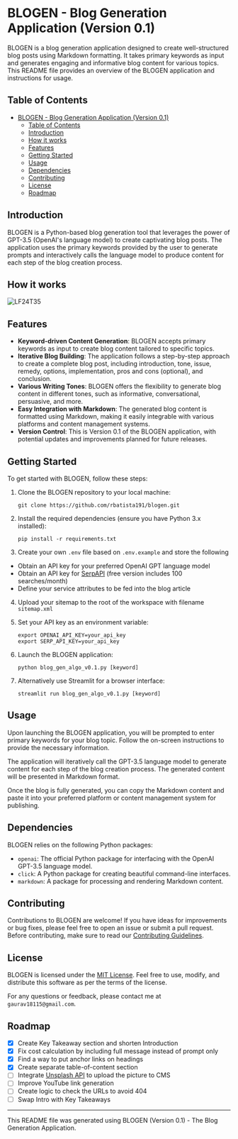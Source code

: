 # BLOGEN - Blog Generation Application (Version 0.1)

BLOGEN is a blog generation application designed to create well-structured blog posts using Markdown formatting. It takes primary keywords as input and generates engaging and informative blog content for various topics. This README file provides an overview of the BLOGEN application and instructions for usage.

## Table of Contents
- [BLOGEN - Blog Generation Application (Version 0.1)](#blogen---blog-generation-application-version-01)
  - [Table of Contents](#table-of-contents)
  - [Introduction](#introduction)
  - [How it works](#how-it-works)
  - [Features](#features)
  - [Getting Started](#getting-started)
  - [Usage](#usage)
  - [Dependencies](#dependencies)
  - [Contributing](#contributing)
  - [License](#license)
  - [Roadmap](#roadmap)

## Introduction
BLOGEN is a Python-based blog generation tool that leverages the power of GPT-3.5 (OpenAI's language model) to create captivating blog posts. The application uses the primary keywords provided by the user to generate prompts and interactively calls the language model to produce content for each step of the blog creation process.

## How it works
![LF24T35](https://github.com/rbatista191/blogen/assets/138892976/421f58a7-3291-4a92-886f-99e287f905ba)

## Features
- **Keyword-driven Content Generation**: BLOGEN accepts primary keywords as input to create blog content tailored to specific topics.
- **Iterative Blog Building**: The application follows a step-by-step approach to create a complete blog post, including introduction, tone, issue, remedy, options, implementation, pros and cons (optional), and conclusion.
- **Various Writing Tones**: BLOGEN offers the flexibility to generate blog content in different tones, such as informative, conversational, persuasive, and more.
- **Easy Integration with Markdown**: The generated blog content is formatted using Markdown, making it easily integrable with various platforms and content management systems.
- **Version Control**: This is Version 0.1 of the BLOGEN application, with potential updates and improvements planned for future releases.

## Getting Started
To get started with BLOGEN, follow these steps:

1. Clone the BLOGEN repository to your local machine:
   ```
   git clone https://github.com/rbatista191/blogen.git
   ```

2. Install the required dependencies (ensure you have Python 3.x installed):
   ```
   pip install -r requirements.txt
   ```

3. Create your own `.env` file based on `.env.example` and store the following
- Obtain an API key for your preferred OpenAI GPT language model
- Obtain an API key for [SerpAPI](https://serpapi.com/) (free version includes 100 searches/month)
- Define your service attributes to be fed into the blog article 

4. Upload your sitemap to the root of the workspace with filename `sitemap.xml`

5. Set your API key as an environment variable:
   ```
   export OPENAI_API_KEY=your_api_key
   export SERP_API_KEY=your_api_key
   ```
   
6. Launch the BLOGEN application:
   ```
   python blog_gen_algo_v0.1.py [keyword]
   ```
7. Alternatively use Streamlit for a browser interface:
   ```
   streamlit run blog_gen_algo_v0.1.py [keyword]
   ```

## Usage
Upon launching the BLOGEN application, you will be prompted to enter primary keywords for your blog topic. Follow the on-screen instructions to provide the necessary information.

The application will iteratively call the GPT-3.5 language model to generate content for each step of the blog creation process. The generated content will be presented in Markdown format.

Once the blog is fully generated, you can copy the Markdown content and paste it into your preferred platform or content management system for publishing.

## Dependencies
BLOGEN relies on the following Python packages:

- `openai`: The official Python package for interfacing with the OpenAI GPT-3.5 language model.
- `click`: A Python package for creating beautiful command-line interfaces.
- `markdown`: A package for processing and rendering Markdown content.

## Contributing
Contributions to BLOGEN are welcome! If you have ideas for improvements or bug fixes, please feel free to open an issue or submit a pull request. Before contributing, make sure to read our [Contributing Guidelines](CONTRIBUTING.md).

## License
BLOGEN is licensed under the [MIT License](LICENSE). Feel free to use, modify, and distribute this software as per the terms of the license.

For any questions or feedback, please contact me at `gaurav18115@gmail.com`.

## Roadmap
- [x] Create Key Takeaway section and shorten Introduction
- [x] Fix cost calculation by including full message instead of prompt only
- [x] Find a way to put anchor links on headings
- [x] Create separate table-of-content section
- [ ] Integrate [Unsplash API](https://unsplash.com/developers) to upload the picture to CMS
- [ ] Improve YouTube link generation
- [ ] Create logic to check the URLs to avoid 404
- [ ] Swap Intro with Key Takeaways

---
This README file was generated using BLOGEN (Version 0.1) - The Blog Generation Application.
